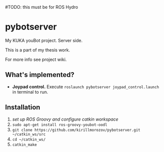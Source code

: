 #TODO: this must be for ROS Hydro
# pybotserver
My KUKA youBot project. Server side.

This is a part of my thesis work.

For more info see project wiki.

## What's implemented?
- **Joypad control.** Execute `roslaunch pybotserver joypad_control.launch` in terminal to run.

## Installation
 1. *set up ROS Groovy and configure catkin workspace*
 2. `sudo apt-get install ros-groovy-youbot-oodl`
 3. `git clone https://github.com/kirillmorozov/pybotserver.git ~/catkin_ws/src`
 4. `cd ~/catkin_ws/`
 5. `catkin_make`
